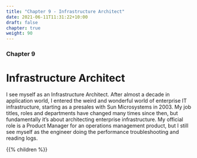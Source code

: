 ```yaml
---
title: "Chapter 9 - Infrastructure Architect"
date: 2021-06-11T11:31:22+10:00
draft: false
chapter: true
weight: 90
---
```


### Chapter 9
# Infrastructure Architect

I see myself as an Infrastructure Architect. After almost a decade in application world, I entered the weird and wonderful world of enterprise IT infrastructure, starting as a presales with Sun Microsystems in 2003. My job titles, roles and departments have changed many times since then, but fundamentally it’s about architecting enterprise infrastructure. My official role is a Product Manager for an operations management product, but I still see myself as the engineer doing the performance troubleshooting and reading logs.

{{% children %}}